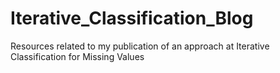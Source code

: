 # Iterative_Classification_Blog
Resources related to my publication of an approach at Iterative Classification for Missing Values
